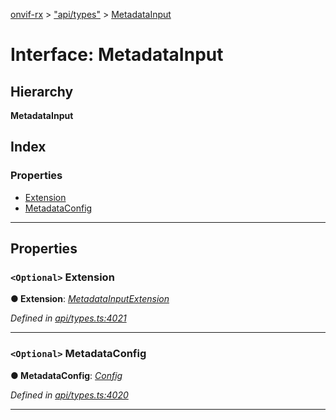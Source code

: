 [onvif-rx](../README.md) > ["api/types"](../modules/_api_types_.md) > [MetadataInput](../interfaces/_api_types_.metadatainput.md)

# Interface: MetadataInput

## Hierarchy

**MetadataInput**

## Index

### Properties

* [Extension](_api_types_.metadatainput.md#extension)
* [MetadataConfig](_api_types_.metadatainput.md#metadataconfig)

---

## Properties

<a id="extension"></a>

### `<Optional>` Extension

**● Extension**: *[MetadataInputExtension](_api_types_.metadatainputextension.md)*

*Defined in [api/types.ts:4021](https://github.com/patrickmichalina/onvif-rx/blob/f117e44/src/api/types.ts#L4021)*

___
<a id="metadataconfig"></a>

### `<Optional>` MetadataConfig

**● MetadataConfig**: *[Config](_api_types_.config.md)*

*Defined in [api/types.ts:4020](https://github.com/patrickmichalina/onvif-rx/blob/f117e44/src/api/types.ts#L4020)*

___

